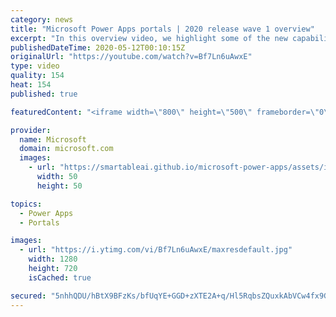 ```yaml
---
category: news
title: "Microsoft Power Apps portals | 2020 release wave 1 overview"
excerpt: "In this overview video, we highlight some of the new capabilities included in the latest update to Microsoft Power Apps portals.     Here are the capabilities covered:   •    Power BI integration, so you can quickly add Power BI reports, tables, and dashboards to your portals without coding.  •    Themes"
publishedDateTime: 2020-05-12T00:10:15Z
originalUrl: "https://youtube.com/watch?v=Bf7Ln6uAwxE"
type: video
quality: 154
heat: 154
published: true

featuredContent: "<iframe width=\"800\" height=\"500\" frameborder=\"0\" src=\"https://www.youtube.com/embed/Bf7Ln6uAwxE\" allow=\"accelerometer; autoplay; encrypted-media; gyroscope; picture-in-picture\" allowfullscreen></iframe>"

provider:
  name: Microsoft
  domain: microsoft.com
  images:
    - url: "https://smartableai.github.io/microsoft-power-apps/assets/images/organizations/microsoft.com-50x50.jpg"
      width: 50
      height: 50

topics:
  - Power Apps
  - Portals

images:
  - url: "https://i.ytimg.com/vi/Bf7Ln6uAwxE/maxresdefault.jpg"
    width: 1280
    height: 720
    isCached: true

secured: "5nhhQDU/hBtX9BFzKs/bfUqYE+GGD+zXTE2A+q/Hl5RqbsZQuxkAbVCw4fx9G6VyJvmdzaxi1wFR1helAOllxIOwkMg72NqFzEP7NZ0d/beWlWXKTu4OQUQYAG0AeqZbV5fErmqkqz31SsRT8IEGBTXm+Lewq8ob1JMeubqVCVN6Hx8bkX3W2TkMqvkXGHunYPldd0SJAlWMWVXYFV7K7R3ghi4yG6UNEvSXrtb87nG0pEJq6afHDKUHshpiTeS+ufqxKjvL6AdzGm+Hd3xSUZ1wfh0TzWLxhc7vozZZe4WvM9ypN4POb39ZwHV/RZwdSrgHZoEAGZZEhCYvBQWbpIqxkAVdVbIeQalaV6i/JL94GPwb1K67H49+mBPfS2fLrPkqtDJB5tIEr6WnNqjJST9aHq3FT504N9MXD0MqEpJEjP/v1TDxCXMM9pEA+KLd;TC21jPJv//adb9hm5zGaiA=="
---
```


